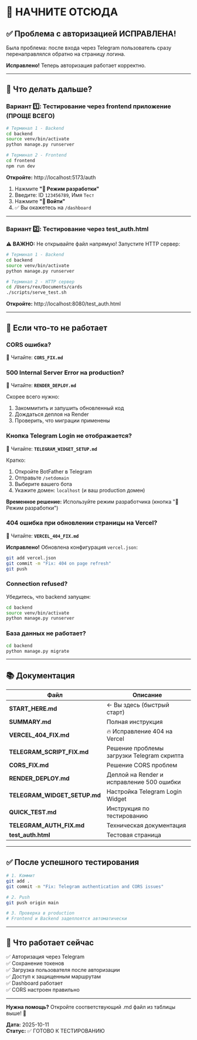 # 🚀 НАЧНИТЕ ОТСЮДА

## ✅ Проблема с авторизацией ИСПРАВЛЕНА!

Была проблема: после входа через Telegram пользователь сразу перенаправлялся обратно на страницу логина.

**Исправлено!** Теперь авторизация работает корректно.

---

## 🎯 Что делать дальше?

### Вариант 1️⃣: Тестирование через frontend приложение (ПРОЩЕ ВСЕГО)

```bash
# Терминал 1 - Backend
cd backend
source venv/bin/activate
python manage.py runserver

# Терминал 2 - Frontend
cd frontend
npm run dev
```

**Откройте:** http://localhost:5173/auth

1. Нажмите **"🔧 Режим разработки"**
2. Введите: ID `123456789`, Имя `Тест`
3. Нажмите **"🚀 Войти"**
4. ✅ Вы окажетесь на `/dashboard`

---

### Вариант 2️⃣: Тестирование через test_auth.html

⚠️ **ВАЖНО:** Не открывайте файл напрямую! Запустите HTTP сервер:

```bash
# Терминал 1 - Backend
cd backend
source venv/bin/activate
python manage.py runserver

# Терминал 2 - HTTP сервер
cd /Users/rex/Documents/cards
./scripts/serve_test.sh
```

**Откройте:** http://localhost:8080/test_auth.html

---

## 🐛 Если что-то не работает

### CORS ошибка?
📖 Читайте: **`CORS_FIX.md`**

### 500 Internal Server Error на production?
📖 Читайте: **`RENDER_DEPLOY.md`**

Скорее всего нужно:
1. Закоммитить и запушить обновленный код
2. Дождаться деплоя на Render
3. Проверить, что миграции применены

### Кнопка Telegram Login не отображается?
📖 Читайте: **`TELEGRAM_WIDGET_SETUP.md`**

Кратко:
1. Откройте BotFather в Telegram
2. Отправьте `/setdomain`
3. Выберите вашего бота
4. Укажите домен: `localhost` (и ваш production домен)

**Временное решение:** Используйте режим разработчика (кнопка "🔧 Режим разработки")

### 404 ошибка при обновлении страницы на Vercel?
📖 Читайте: **`VERCEL_404_FIX.md`**

**Исправлено!** Обновлена конфигурация `vercel.json`:
```bash
git add vercel.json
git commit -m "Fix: 404 on page refresh"
git push
```

### Connection refused?
Убедитесь, что backend запущен:
```bash
cd backend
source venv/bin/activate
python manage.py runserver
```

### База данных не работает?
```bash
cd backend
python manage.py migrate
```

---

## 📚 Документация

| Файл | Описание |
|------|----------|
| **START_HERE.md** | ← Вы здесь (быстрый старт) |
| **SUMMARY.md** | Полная инструкция |
| **VERCEL_404_FIX.md** | 🔥 Исправление 404 на Vercel |
| **TELEGRAM_SCRIPT_FIX.md** | Решение проблемы загрузки Telegram скрипта |
| **CORS_FIX.md** | Решение CORS проблем |
| **RENDER_DEPLOY.md** | Деплой на Render и исправление 500 ошибки |
| **TELEGRAM_WIDGET_SETUP.md** | Настройка Telegram Login Widget |
| **QUICK_TEST.md** | Инструкция по тестированию |
| **TELEGRAM_AUTH_FIX.md** | Техническая документация |
| **test_auth.html** | Тестовая страница |

---

## ✅ После успешного тестирования

```bash
# 1. Коммит
git add .
git commit -m "Fix: Telegram authentication and CORS issues"

# 2. Push
git push origin main

# 3. Проверка в production
# Frontend и Backend задеплоятся автоматически
```

---

## 🎉 Что работает сейчас

✅ Авторизация через Telegram  
✅ Сохранение токенов  
✅ Загрузка пользователя после авторизации  
✅ Доступ к защищенным маршрутам  
✅ Dashboard работает  
✅ CORS настроен правильно  

---

**Нужна помощь?** Откройте соответствующий .md файл из таблицы выше! 🚀

**Дата:** 2025-10-11  
**Статус:** ✅ ГОТОВО К ТЕСТИРОВАНИЮ

